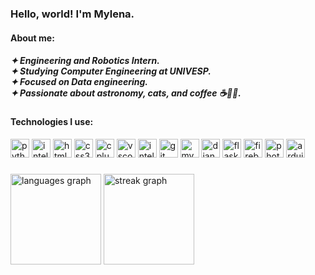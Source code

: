 ### Hello, world! I'm Mylena. 

<h4 align="left">About me:</h4>
<h5>✦ Engineering and Robotics Intern.<br>✦ Studying Computer Engineering at UNIVESP.<br>✦ Focused on Data engineering.<br>✦ Passionate about astronomy, cats, and coffee ☕🌌🐱.</h5>

<div align="left">
</div>

<h4 align="left">Technologies I use:</h4>
<div align="left">
  <img src="https://img.shields.io/badge/Python-282a36?logo=python&logoColor=white&style=for-the-badge" height="30" alt="python logo"  />
  <img src="https://img.shields.io/badge/Java-282a36?style=for-the-badge&logo=openjdk&logoColor=white" height="30" alt="intellij logo"  />
  <img src="https://img.shields.io/badge/HTML5-282a36?logo=html5&logoColor=white&style=for-the-badge" height="30" alt="html5 logo"  />
  <img src="https://img.shields.io/badge/CSS3-282a36?logo=css3&logoColor=white&style=for-the-badge" height="30" alt="css3 logo"  /> 
  <img src="https://img.shields.io/badge/C++-282a36?logo=cplusplus&logoColor=white&style=for-the-badge" height="30" alt="cplusplus logo"  />
  <img src="https://img.shields.io/badge/Visual Studio Code-282a36?logo=visualstudiocode&logoColor=white&style=for-the-badge" height="30" alt="vscode logo"  />
  <img src="https://img.shields.io/badge/IntelliJ%20IDEA-282a36?logo=intellijidea&logoColor=white&style=for-the-badge" height="30" alt="intellij logo"  />
  <img src="https://img.shields.io/badge/Git-282a36?logo=git&logoColor=white&style=for-the-badge" height="30" alt="git logo"  />
  <img src="https://img.shields.io/badge/MySQL-282a36?logo=mysql&logoColor=white&style=for-the-badge" height="30" alt="mysql logo"  />
  <img src="https://img.shields.io/badge/Django-282a36?logo=django&logoColor=white&style=for-the-badge" height="30" alt="django logo"  />
  <img src="https://img.shields.io/badge/Flask-282a36?logo=flask&logoColor=white&style=for-the-badge" height="30" alt="flask logo"  />
  <img src="https://img.shields.io/badge/Firebase-282a36?logo=firebase&logoColor=white&style=for-the-badge" height="30" alt="firebase logo"  />
  <img src="https://img.shields.io/badge/Adobe Photoshop-282a36?logo=adobephotoshop&logoColor=white&style=for-the-badge" height="30" alt="photoshop logo"  />
  <img src="https://img.shields.io/badge/Arduino-282a36?logo=arduino&logoColor=white&style=for-the-badge" height="30" alt="arduino logo"  />
</div>

###

<div align="left">
  <img src="https://github-readme-stats.vercel.app/api/top-langs?username=mylena13s&locale=en&hide_title=false&layout=compact&card_width=320&langs_count=5&theme=dracula&hide_border=true&order=2" height="145" alt="languages graph"  />
  <img src="https://streak-stats.demolab.com?user=mylena13s&locale=en&mode=daily&theme=dracula&hide_border=true&border_radius=5&date_format=M%20j%5B,%20Y%5D&order=3" height="145" alt="streak graph"  />
</div>

###

